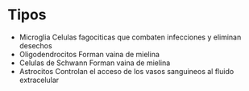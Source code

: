 # Tipos

- Microglia
	Celulas fagociticas que combaten infecciones y eliminan desechos
- Oligodendrocitos
	Forman vaina de mielina
- Celulas de Schwann
	Forman vaina de mielina
- Astrocitos
	Controlan el acceso de los vasos sanguineos al fluido extracelular